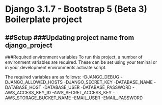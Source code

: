 # Django 3.1.7 - Bootstrap 5 (Beta 3) Boilerplate project

##Setup
###Updating project name from django_project
-

###Required environment variables
To run this project, a number of environment variables are required. These can be set using your teminal or in your development environments activate script.

The required variables are as follows:
-DJANGO_DEBUG
-DJANGO_ALLOWED_HOSTS
-DJANGO_SECRET_KEY
-DATABASE_NAME
-DATABASE_HOST
-DATABASE_USER
-DATABASE_PASSWORD
-AWS_ACCESS_KEY_ID
-AWS_SECRET_ACCESS_KEY
-AWS_STORAGE_BUCKET_NAME
-EMAIL_USER
-EMAIL_PASSWORD